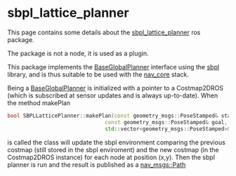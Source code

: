 # sbpl_lattice_planner

This page contains some details about the [sbpl_lattice_planner](https://github.com/ros-planning/navigation_experimental/tree/hydro-devel/sbpl_lattice_planner) ros package.

The package is not a node, it is used as a plugin.

This package implements the [BaseGlobalPlanner](http://docs.ros.org/diamondback/api/nav_core/html/classnav__core_1_1BaseGlobalPlanner.html) 
interface using the [sbpl](https://github.com/sbpl/sbpl) library, and is thus suitable to be used with the [nav_core](http://wiki.ros.org/nav_core) stack.

Being a [BaseGlobalPlanner](http://docs.ros.org/diamondback/api/nav_core/html/classnav__core_1_1BaseGlobalPlanner.html) is initialized 
with a pointer to a Costmap2DROS (which is subscribed at sensor updates and is always up-to-date). When the method makePlan 

```c++
bool SBPLLatticePlanner::makePlan(const geometry_msgs::PoseStamped& start,
                               const geometry_msgs::PoseStamped& goal,
                               std::vector<geometry_msgs::PoseStamped>& plan)
```
is called the class will update the sbpl environment comparing the previous costmap (still stored in the sbpl enviroment) and the new costmap (in the Costmap2DROS instance) for each node at position (x,y).
Then the sbpl planner is run and the result is published as a [nav_msgs::Path](http://docs.ros.org/api/nav_msgs/html/msg/Path.html)
